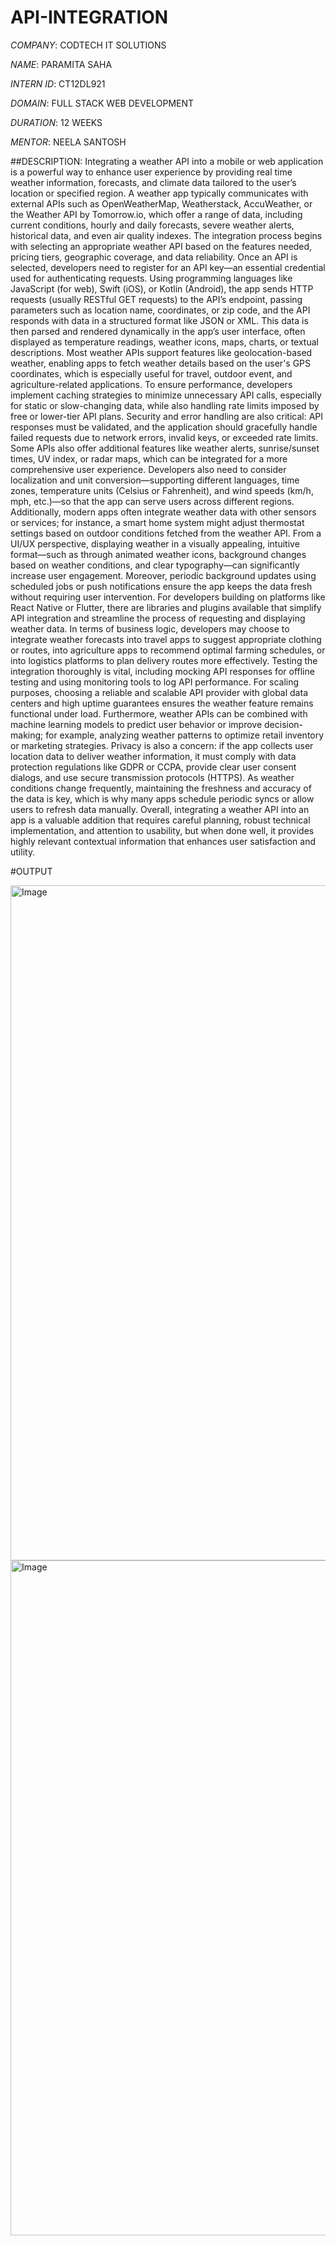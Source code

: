 # API-INTEGRATION

*COMPANY*: CODTECH IT SOLUTIONS

*NAME*: PARAMITA SAHA

*INTERN ID*: CT12DL921

*DOMAIN*: FULL STACK WEB DEVELOPMENT

*DURATION*: 12 WEEKS

*MENTOR*: NEELA SANTOSH

##DESCRIPTION: Integrating a weather API into a mobile or web application is a powerful way to enhance user experience by providing real time weather information, forecasts, and climate data tailored to the user’s location or specified region. A weather app typically communicates with external APIs such as OpenWeatherMap, Weatherstack, AccuWeather, or the Weather API by Tomorrow.io, which offer a range of data, including current conditions, hourly and daily forecasts, severe weather alerts, historical data, and even air quality indexes. The integration process begins with selecting an appropriate weather API based on the features needed, pricing tiers, geographic coverage, and data reliability. Once an API is selected, developers need to register for an API key—an essential credential used for authenticating requests. Using programming languages like JavaScript (for web), Swift (iOS), or Kotlin (Android), the app sends HTTP requests (usually RESTful GET requests) to the API’s endpoint, passing parameters such as location name, coordinates, or zip code, and the API responds with data in a structured format like JSON or XML. This data is then parsed and rendered dynamically in the app’s user interface, often displayed as temperature readings, weather icons, maps, charts, or textual descriptions. Most weather APIs support features like geolocation-based weather, enabling apps to fetch weather details based on the user's GPS coordinates, which is especially useful for travel, outdoor event, and agriculture-related applications. To ensure performance, developers implement caching strategies to minimize unnecessary API calls, especially for static or slow-changing data, while also handling rate limits imposed by free or lower-tier API plans. Security and error handling are also critical: API responses must be validated, and the application should gracefully handle failed requests due to network errors, invalid keys, or exceeded rate limits. Some APIs also offer additional features like weather alerts, sunrise/sunset times, UV index, or radar maps, which can be integrated for a more comprehensive user experience. Developers also need to consider localization and unit conversion—supporting different languages, time zones, temperature units (Celsius or Fahrenheit), and wind speeds (km/h, mph, etc.)—so that the app can serve users across different regions. Additionally, modern apps often integrate weather data with other sensors or services; for instance, a smart home system might adjust thermostat settings based on outdoor conditions fetched from the weather API. From a UI/UX perspective, displaying weather in a visually appealing, intuitive format—such as through animated weather icons, background changes based on weather conditions, and clear typography—can significantly increase user engagement. Moreover, periodic background updates using scheduled jobs or push notifications ensure the app keeps the data fresh without requiring user intervention. For developers building on platforms like React Native or Flutter, there are libraries and plugins available that simplify API integration and streamline the process of requesting and displaying weather data. In terms of business logic, developers may choose to integrate weather forecasts into travel apps to suggest appropriate clothing or routes, into agriculture apps to recommend optimal farming schedules, or into logistics platforms to plan delivery routes more effectively. Testing the integration thoroughly is vital, including mocking API responses for offline testing and using monitoring tools to log API performance. For scaling purposes, choosing a reliable and scalable API provider with global data centers and high uptime guarantees ensures the weather feature remains functional under load. Furthermore, weather APIs can be combined with machine learning models to predict user behavior or improve decision-making; for example, analyzing weather patterns to optimize retail inventory or marketing strategies. Privacy is also a concern: if the app collects user location data to deliver weather information, it must comply with data protection regulations like GDPR or CCPA, provide clear user consent dialogs, and use secure transmission protocols (HTTPS). As weather conditions change frequently, maintaining the freshness and accuracy of the data is key, which is why many apps schedule periodic syncs or allow users to refresh data manually. Overall, integrating a weather API into an app is a valuable addition that requires careful planning, robust technical implementation, and attention to usability, but when done well, it provides highly relevant contextual information that enhances user satisfaction and utility. 

#OUTPUT

<img width="1920" height="1080" alt="Image" src="https://github.com/user-attachments/assets/29479dc9-f563-446c-a62f-7e1cef356a55" />

<img width="1920" height="1080" alt="Image" src="https://github.com/user-attachments/assets/ef22f40b-9e76-4943-950f-106f8091c406" />
